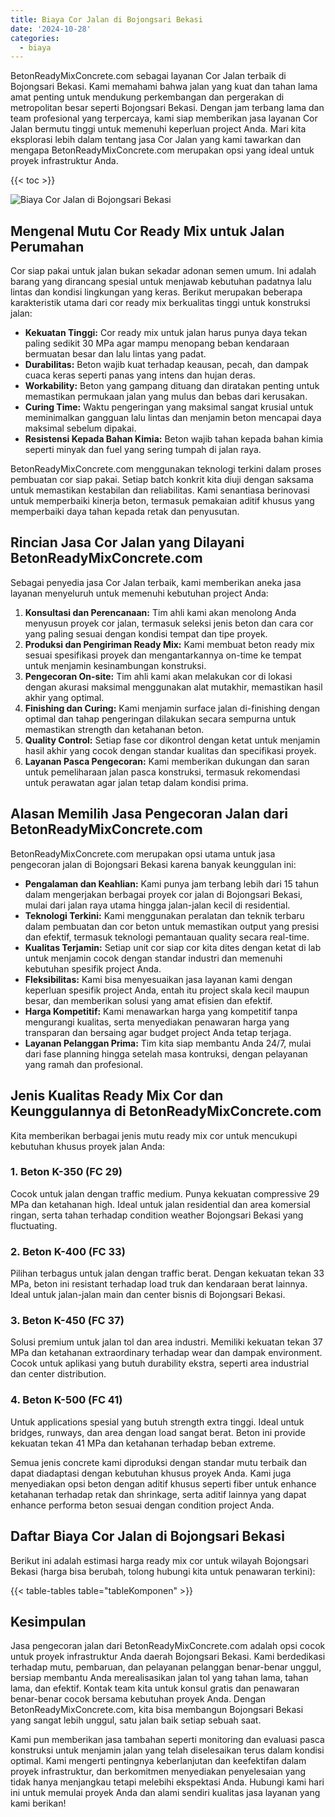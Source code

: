```yaml
---
title: Biaya Cor Jalan di Bojongsari Bekasi
date: '2024-10-28'
categories:
  - biaya
---
```


BetonReadyMixConcrete.com sebagai layanan Cor Jalan terbaik di Bojongsari Bekasi. Kami memahami bahwa jalan yang kuat dan tahan lama amat penting untuk mendukung perkembangan dan pergerakan di metropolitan besar seperti Bojongsari Bekasi. Dengan jam terbang lama dan team profesional yang terpercaya, kami siap memberikan jasa layanan Cor Jalan bermutu tinggi untuk memenuhi keperluan project Anda. Mari kita eksplorasi lebih dalam tentang jasa Cor Jalan yang kami tawarkan dan mengapa BetonReadyMixConcrete.com merupakan opsi yang ideal untuk proyek infrastruktur Anda.

{{< toc >}}

![Biaya Cor Jalan di Bojongsari Bekasi](https://betoncor8.github.io/cor/harga-beton-readymix-concrete%20(24).png)

## Mengenal Mutu Cor Ready Mix untuk Jalan Perumahan

Cor siap pakai untuk jalan bukan sekadar adonan semen umum. Ini adalah barang yang dirancang spesial untuk menjawab kebutuhan padatnya lalu lintas dan kondisi lingkungan yang keras. Berikut merupakan beberapa karakteristik utama dari cor ready mix berkualitas tinggi untuk konstruksi jalan:

- **Kekuatan Tinggi:** Cor ready mix untuk jalan harus punya daya tekan paling sedikit 30 MPa agar mampu menopang beban kendaraan bermuatan besar dan lalu lintas yang padat.
- **Durabilitas:** Beton wajib kuat terhadap keausan, pecah, dan dampak cuaca keras seperti panas yang intens dan hujan deras.
- **Workability:** Beton yang gampang dituang dan diratakan penting untuk memastikan permukaan jalan yang mulus dan bebas dari kerusakan.
- **Curing Time:** Waktu pengeringan yang maksimal sangat krusial untuk meminimalkan gangguan lalu lintas dan menjamin beton mencapai daya maksimal sebelum dipakai.
- **Resistensi Kepada Bahan Kimia:** Beton wajib tahan kepada bahan kimia seperti minyak dan fuel yang sering tumpah di jalan raya.

BetonReadyMixConcrete.com menggunakan teknologi terkini dalam proses pembuatan cor siap pakai. Setiap batch konkrit kita diuji dengan saksama untuk memastikan kestabilan dan reliabilitas. Kami senantiasa berinovasi untuk memperbaiki kinerja beton, termasuk pemakaian aditif khusus yang memperbaiki daya tahan kepada retak dan penyusutan.

## Rincian Jasa Cor Jalan yang Dilayani BetonReadyMixConcrete.com

Sebagai penyedia jasa Cor Jalan terbaik, kami memberikan aneka jasa layanan menyeluruh untuk memenuhi kebutuhan project Anda:

1. **Konsultasi dan Perencanaan:** Tim ahli kami akan menolong Anda menyusun proyek cor jalan, termasuk seleksi jenis beton dan cara cor yang paling sesuai dengan kondisi tempat dan tipe proyek.
2. **Produksi dan Pengiriman Ready Mix:** Kami membuat beton ready mix sesuai spesifikasi proyek dan mengantarkannya on-time ke tempat untuk menjamin kesinambungan konstruksi.
3. **Pengecoran On-site:** Tim ahli kami akan melakukan cor di lokasi dengan akurasi maksimal menggunakan alat mutakhir, memastikan hasil akhir yang optimal.
4. **Finishing dan Curing:** Kami menjamin surface jalan di-finishing dengan optimal dan tahap pengeringan dilakukan secara sempurna untuk memastikan strength dan ketahanan beton.
5. **Quality Control:** Setiap fase cor dikontrol dengan ketat untuk menjamin hasil akhir yang cocok dengan standar kualitas dan specifikasi proyek.
6. **Layanan Pasca Pengecoran:** Kami memberikan dukungan dan saran untuk pemeliharaan jalan pasca konstruksi, termasuk rekomendasi untuk perawatan agar jalan tetap dalam kondisi prima.

## Alasan Memilih Jasa Pengecoran Jalan dari BetonReadyMixConcrete.com

BetonReadyMixConcrete.com merupakan opsi utama untuk jasa pengecoran jalan di Bojongsari Bekasi karena banyak keunggulan ini:

- **Pengalaman dan Keahlian:** Kami punya jam terbang lebih dari 15 tahun dalam mengerjakan berbagai proyek cor jalan di Bojongsari Bekasi, mulai dari jalan raya utama hingga jalan-jalan kecil di residential.
- **Teknologi Terkini:** Kami menggunakan peralatan dan teknik terbaru dalam pembuatan dan cor beton untuk memastikan output yang presisi dan efektif, termasuk teknologi pemantauan quality secara real-time.
- **Kualitas Terjamin:** Setiap unit cor siap cor kita dites dengan ketat di lab untuk menjamin cocok dengan standar industri dan memenuhi kebutuhan spesifik project Anda.
- **Fleksibilitas:** Kami bisa menyesuaikan jasa layanan kami dengan keperluan spesifik project Anda, entah itu project skala kecil maupun besar, dan memberikan solusi yang amat efisien dan efektif.
- **Harga Kompetitif:** Kami menawarkan harga yang kompetitif tanpa mengurangi kualitas, serta menyediakan penawaran harga yang transparan dan bersaing agar budget project Anda tetap terjaga.
- **Layanan Pelanggan Prima:** Tim kita siap membantu Anda 24/7, mulai dari fase planning hingga setelah masa kontruksi, dengan pelayanan yang ramah dan profesional.

## Jenis Kualitas Ready Mix Cor dan Keunggulannya di BetonReadyMixConcrete.com

Kita memberikan berbagai jenis mutu ready mix cor untuk mencukupi kebutuhan khusus proyek jalan Anda:

### 1\. Beton K-350 (FC 29)

Cocok untuk jalan dengan traffic medium. Punya kekuatan compressive 29 MPa dan ketahanan high. Ideal untuk jalan residential dan area komersial ringan, serta tahan terhadap condition weather Bojongsari Bekasi yang fluctuating.

### 2\. Beton K-400 (FC 33)

Pilihan terbagus untuk jalan dengan traffic berat. Dengan kekuatan tekan 33 MPa, beton ini resistant terhadap load truk dan kendaraan berat lainnya. Ideal untuk jalan-jalan main dan center bisnis di Bojongsari Bekasi.

### 3\. Beton K-450 (FC 37)

Solusi premium untuk jalan tol dan area industri. Memiliki kekuatan tekan 37 MPa dan ketahanan extraordinary terhadap wear dan dampak environment. Cocok untuk aplikasi yang butuh durability ekstra, seperti area industrial dan center distribution.

### 4\. Beton K-500 (FC 41)

Untuk applications spesial yang butuh strength extra tinggi. Ideal untuk bridges, runways, dan area dengan load sangat berat. Beton ini provide kekuatan tekan 41 MPa dan ketahanan terhadap beban extreme.

Semua jenis concrete kami diproduksi dengan standar mutu terbaik dan dapat diadaptasi dengan kebutuhan khusus proyek Anda. Kami juga menyediakan opsi beton dengan aditif khusus seperti fiber untuk enhance ketahanan terhadap retak dan shrinkage, serta aditif lainnya yang dapat enhance performa beton sesuai dengan condition project Anda.

## Daftar Biaya Cor Jalan di Bojongsari Bekasi

Berikut ini adalah estimasi harga ready mix cor untuk wilayah Bojongsari Bekasi (harga bisa berubah, tolong hubungi kita untuk penawaran terkini):

{{< table-tables table="tableKomponen" >}}

## Kesimpulan

Jasa pengecoran jalan dari BetonReadyMixConcrete.com adalah opsi cocok untuk proyek infrastruktur Anda daerah Bojongsari Bekasi. Kami berdedikasi terhadap mutu, pembaruan, dan pelayanan pelanggan benar-benar unggul, bersiap membantu Anda merealisasikan jalan tol yang tahan lama, tahan lama, dan efektif. Kontak team kita untuk konsul gratis dan penawaran benar-benar cocok bersama kebutuhan proyek Anda. Dengan BetonReadyMixConcrete.com, kita bisa membangun Bojongsari Bekasi yang sangat lebih unggul, satu jalan baik setiap sebuah saat.

Kami pun memberikan jasa tambahan seperti monitoring dan evaluasi pasca konstruksi untuk menjamin jalan yang telah diselesaikan terus dalam kondisi optimal. Kami mengerti pentingnya keberlanjutan dan keefektifan dalam proyek infrastruktur, dan berkomitmen menyediakan penyelesaian yang tidak hanya menjangkau tetapi melebihi ekspektasi Anda. Hubungi kami hari ini untuk memulai proyek Anda dan alami sendiri kualitas jasa layanan yang kami berikan!
